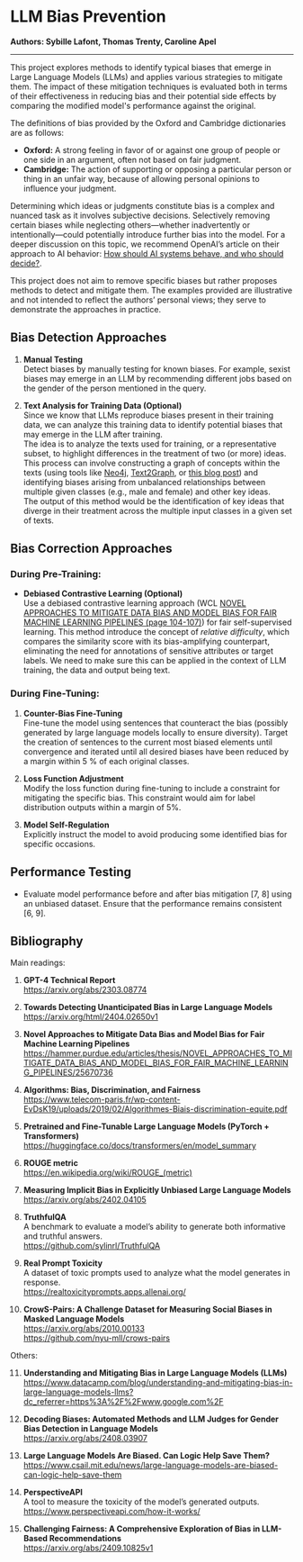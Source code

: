 # LLM Bias Prevention  
**Authors: Sybille Lafont, Thomas Trenty, Caroline Apel** 

---


This project explores methods to identify typical biases that emerge in Large Language Models (LLMs) and applies various strategies to mitigate them. The impact of these mitigation techniques is evaluated both in terms of their effectiveness in reducing bias and their potential side effects by comparing the modified model's performance against the original.  

The definitions of bias provided by the Oxford and Cambridge dictionaries are as follows:  
- **Oxford:** A strong feeling in favor of or against one group of people or one side in an argument, often not based on fair judgment.  
- **Cambridge:** The action of supporting or opposing a particular person or thing in an unfair way, because of allowing personal opinions to influence your judgment.  

Determining which ideas or judgments constitute bias is a complex and nuanced task as it involves subjective decisions. Selectively removing certain biases while neglecting others—whether inadvertently or intentionally—could potentially introduce further bias into the model. For a deeper discussion on this topic, we recommend OpenAI’s article on their approach to AI behavior: [How should AI systems behave, and who should decide?](https://openai.com/index/how-should-ai-systems-behave/).  

This project does not aim to remove specific biases but rather proposes methods to detect and mitigate them. The examples provided are illustrative and not intended to reflect the authors’ personal views; they serve to demonstrate the approaches in practice.

## Bias Detection Approaches

1. **Manual Testing**  
   Detect biases by manually testing for known biases. For example, sexist biases may emerge in an LLM by recommending different jobs based on the gender of the person mentioned in the query.

2. **Text Analysis for Training Data (Optional)**  
   Since we know that LLMs reproduce biases present in their training data, we can analyze this training data to identify potential biases that may emerge in the LLM after training.  
   The idea is to analyze the texts used for training, or a representative subset, to highlight differences in the treatment of two (or more) ideas. This process can involve constructing a graph of concepts within the texts (using tools like [Neo4j](https://neo4j.com/developer-blog/construct-knowledge-graphs-unstructured-text/), [Text2Graph](https://graphlytic.com/text2graph), or [this blog post](https://www.graphable.ai/blog/text-to-graph-machine-learning/)) and identifying biases arising from unbalanced relationships between multiple given classes (e.g., male and female) and other key ideas.  
   The output of this method would be the identification of key ideas that diverge in their treatment across the multiple input classes in a given set of texts.

## Bias Correction Approaches

### During Pre-Training:

- **Debiased Contrastive Learning (Optional)**  
  Use a debiased contrastive learning approach (WCL [NOVEL APPROACHES TO MITIGATE DATA BIAS AND MODEL BIAS FOR FAIR MACHINE LEARNING PIPELINES (page 104-107)](https://hammer.purdue.edu/articles/thesis/NOVEL_APPROACHES_TO_MITIGATE_DATA_BIAS_AND_MODEL_BIAS_FOR_FAIR_MACHINE_LEARNING_PIPELINES/25670736?file=45889836)) for fair self-supervised learning. This method introduce the concept of *relative difficulty*, which compares the similarity score with its bias-amplifying counterpart, eliminating the need for annotations of sensitive attributes or target labels.
  We need to make sure this can be applied in the context of LLM training, the data and output being text.

### During Fine-Tuning:

1. **Counter-Bias Fine-Tuning**  
   Fine-tune the model using sentences that counteract the bias (possibly generated by large language models locally to ensure diversity). 
   Target the creation of sentences to the current most biased elements until convergence and iterated until all desired biases have been reduced by a margin within 5 % of each original classes.

2. **Loss Function Adjustment**  
   Modify the loss function during fine-tuning to include a constraint for mitigating the specific bias. This constraint would aim for label distribution outputs within a margin of 5%.

3. **Model Self-Regulation**  
   Explicitly instruct the model to avoid producing some identified bias for specific occasions.


## Performance Testing

- Evaluate model performance before and after bias mitigation [7, 8] using an unbiased dataset. Ensure that the performance remains consistent [6, 9]. 


## Bibliography

Main readings:  

1. **GPT-4 Technical Report**  
   https://arxiv.org/abs/2303.08774

2. **Towards Detecting Unanticipated Bias in Large Language Models**  
    https://arxiv.org/html/2404.02650v1

3. **Novel Approaches to Mitigate Data Bias and Model Bias for Fair Machine Learning Pipelines**  
   https://hammer.purdue.edu/articles/thesis/NOVEL_APPROACHES_TO_MITIGATE_DATA_BIAS_AND_MODEL_BIAS_FOR_FAIR_MACHINE_LEARNING_PIPELINES/25670736

4. **Algorithms: Bias, Discrimination, and Fairness**  
   https://www.telecom-paris.fr/wp-content-EvDsK19/uploads/2019/02/Algorithmes-Biais-discrimination-equite.pdf

5. **Pretrained and Fine-Tunable Large Language Models (PyTorch + Transformers)**    
   https://huggingface.co/docs/transformers/en/model_summary

6. **ROUGE metric**  
    https://en.wikipedia.org/wiki/ROUGE_(metric)

7. **Measuring Implicit Bias in Explicitly Unbiased Large Language Models**  
    https://arxiv.org/abs/2402.04105

8. **TruthfulQA**  
   A benchmark to evaluate a model’s ability to generate both informative and truthful answers.  
   https://github.com/sylinrl/TruthfulQA

9. **Real Prompt Toxicity**  
   A dataset of toxic prompts used to analyze what the model generates in response.  
   https://realtoxicityprompts.apps.allenai.org/

10. **CrowS-Pairs: A Challenge Dataset for Measuring Social Biases in Masked Language Models**  
    https://arxiv.org/abs/2010.00133  
    https://github.com/nyu-mll/crows-pairs

Others:  

11. **Understanding and Mitigating Bias in Large Language Models (LLMs)**  
   https://www.datacamp.com/blog/understanding-and-mitigating-bias-in-large-language-models-llms?dc_referrer=https%3A%2F%2Fwww.google.com%2F

12. **Decoding Biases: Automated Methods and LLM Judges for Gender Bias Detection in Language Models**  
    https://arxiv.org/abs/2408.03907

13. **Large Language Models Are Biased. Can Logic Help Save Them?**  
   https://www.csail.mit.edu/news/large-language-models-are-biased-can-logic-help-save-them

14. **PerspectiveAPI**  
   A tool to measure the toxicity of the model’s generated outputs.  
   https://www.perspectiveapi.com/how-it-works/

15. **Challenging Fairness: A Comprehensive Exploration of Bias in LLM-Based Recommendations**  
    https://arxiv.org/abs/2409.10825v1



